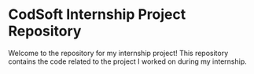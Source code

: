 <h1> CodSoft Internship Project Repository </h1>
Welcome to the repository for my internship project! This repository contains the code related to the project I worked on during my internship.
